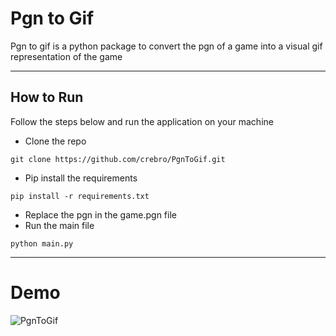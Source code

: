 # Pgn to Gif

Pgn to gif is a python package to convert the pgn of a game into a visual gif representation of the game

---

## How to Run

Follow the steps below and run the application on your machine

- Clone the repo

```
git clone https://github.com/crebro/PgnToGif.git
```

- Pip install the requirements

```
pip install -r requirements.txt
```

- Replace the pgn in the game.pgn file
- Run the main file

```
python main.py
```

---

# Demo

![PgnToGif](./converted.gif)

